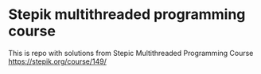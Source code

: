 # Stepik multithreaded programming course

This is repo with solutions from Stepic Multithreaded Programming Course https://stepik.org/course/149/
